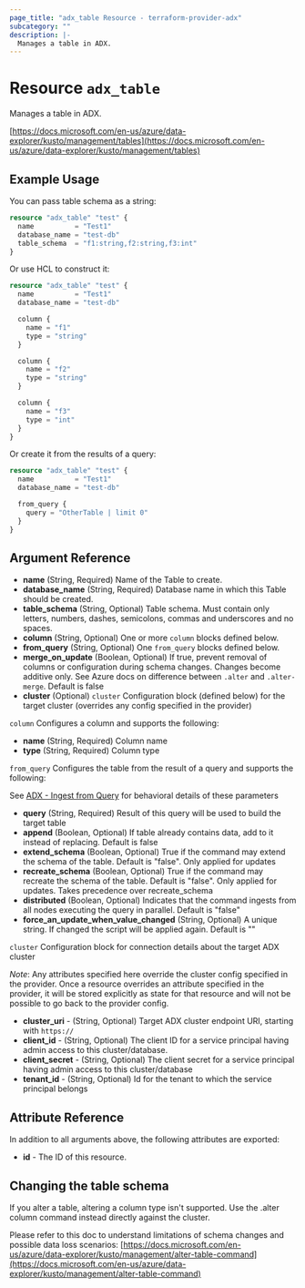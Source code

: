 ```yaml
---
page_title: "adx_table Resource - terraform-provider-adx"
subcategory: ""
description: |-
  Manages a table in ADX.
---
```


# Resource `adx_table`

Manages a table in ADX.

[https://docs.microsoft.com/en-us/azure/data-explorer/kusto/management/tables](https://docs.microsoft.com/en-us/azure/data-explorer/kusto/management/tables)

## Example Usage

You can pass table schema as a string:

```terraform
resource "adx_table" "test" {
  name          = "Test1"
  database_name = "test-db"
  table_schema  = "f1:string,f2:string,f3:int"
}
```

Or use HCL to construct it:

```terraform
resource "adx_table" "test" {
  name          = "Test1"
  database_name = "test-db"

  column {
    name = "f1"
    type = "string"
  }

  column {
    name = "f2"
    type = "string"
  }

  column {
    name = "f3"
    type = "int"
  }
}
```

Or create it from the results of a query:

```terraform
resource "adx_table" "test" {
  name          = "Test1"
  database_name = "test-db"

  from_query {
    query = "OtherTable | limit 0"
  }
}
```

## Argument Reference

- **name** (String, Required) Name of the Table to create.
- **database_name** (String, Required) Database name in which this Table should be created.
- **table_schema** (String, Optional) Table schema. Must contain only letters, numbers, dashes, semicolons, commas and underscores and no spaces.
- **column** (String, Optional) One or more `column` blocks defined below.
- **from_query** (String, Optional) One `from_query` blocks defined below.
- **merge_on_update** (Boolean, Optional) If true, prevent removal of columns or configuration during schema changes. Changes become additive only. See Azure docs on difference between `.alter` and `.alter-merge`. Default is false
- **cluster** (Optional) `cluster` Configuration block (defined below) for the target cluster (overrides any config specified in the provider)

`column` Configures a column and supports the following:

- **name** (String, Required) Column name
- **type** (String, Required) Column type

`from_query` Configures the table from the result of a query and supports the following:

See [ADX - Ingest from Query](https://docs.microsoft.com/en-us/azure/data-explorer/kusto/management/data-ingestion/ingest-from-query) for behavioral details of these parameters

- **query** (String, Required) Result of this query will be used to build the target table
- **append** (Boolean, Optional) If table already contains data, add to it instead of replacing. Default is false
- **extend_schema** (Boolean, Optional) True if the command may extend the schema of the table. Default is "false". Only applied for updates
- **recreate_schema** (Boolean, Optional) True if the command may recreate the schema of the table. Default is "false". Only applied for updates. Takes precedence over recreate_schema
- **distributed** (Boolean, Optional) Indicates that the command ingests from all nodes executing the query in parallel. Default is "false"
- **force_an_update_when_value_changed** (String, Optional) A unique string. If changed the script will be applied again. Default is ""

`cluster` Configuration block for connection details about the target ADX cluster 

*Note*: Any attributes specified here override the cluster config specified in the provider. Once a resource overrides an attribute specified in the provider, it will be stored explicitly as state for that resource and will not be possible to go back to the provider config.

- **cluster_uri** - (String, Optional) Target ADX cluster endpoint URI, starting with `https://`
- **client_id** - (String, Optional) The client ID for a service principal having admin access to this cluster/database. 
- **client_secret** - (String, Optional) The client secret for a service principal having admin access to this cluster/database
- **tenant_id** - (String, Optional) Id for the tenant to which the service principal belongs

## Attribute Reference

In addition to all arguments above, the following attributes are exported:

- **id** - The ID of this resource.

## Changing the table schema

If you alter a table, altering a column type isn't supported. Use the .alter column command instead directly against the cluster.

Please refer to this doc to understand limitations of schema changes and possible data loss scenarios:
[https://docs.microsoft.com/en-us/azure/data-explorer/kusto/management/alter-table-command](https://docs.microsoft.com/en-us/azure/data-explorer/kusto/management/alter-table-command)
